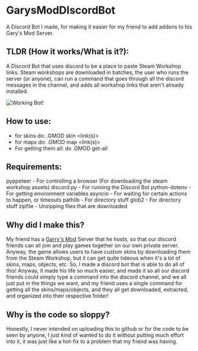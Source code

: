 # GarysModDIscordBot
A Discord Bot I made, for making it easier for my friend to add addons to his Gary's Mod Server.

## TLDR (How it works/What is it?):

A Discord Bot that uses discord to be a place to paste Steam Workshop links. Steam workshops are downloaded in batches, the user who runs the server (or anyone), can run a command that goes through all the discord messages in the channel, and adds all workshop links that aren't already installed. 

![Working Bot!](workingbot.gif)

## How to use: 
* for  skins do: .GMOD skin <link(s)>
* for maps do: .GMOD map <link(s)>
* For getting them all: do .GMOD get-all

## Requirements:
pyppeteer - For controlling a browser (For downloading the steam workshop assets)
discord.py - For running the Discord Bot
python-dotenv  - For getting environment variables
asyncio - For waiting for certain actions to happen, or timeouts
pathlib - For directory stuff
glob2 - For directory stuff
zipfile - Unzipping files that are downloaded 

## Why did I make this? 

My friend has a [Garry's Mod](https://store.steampowered.com/app/4000/Garrys_Mod/) Server that he hosts, so that our discord friends can all join and play games together on our own private server. Anyway, the game allows users to have custom skins by downloading them from the Steam Workshop, but it can get quite tideous when it's a lot of skins, maps, objects, etc. So, I made a discord bot that is able to do all of this! Anyway, it made his life so much easier, and made it so all our discord friends could simply type a command into the discord channel, and we all just put in the things we want, and my friend uses a single command for getting all the skins/maps/objects, and they all get downloaded, extracted, and organized into their respective folder!

## Why is the code so sloppy? 

Honestly, I never intended on uploading this to github or for the code to be seen by anyone, I just kind of wanted to do it without putting much effort into it, it was just like a hot-fix to a problem that my friend was having. 

